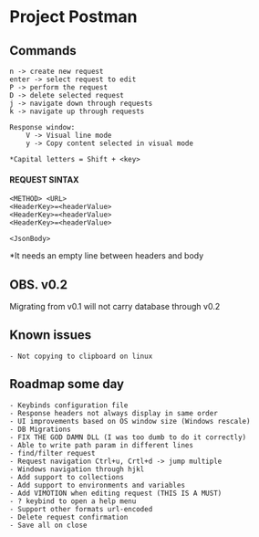 # Project Postman

## Commands
    n -> create new request
    enter -> select request to edit
    P -> perform the request
    D -> delete selected request
    j -> navigate down through requests
    k -> navigate up through requests

    Response window:
        V -> Visual line mode
        y -> Copy content selected in visual mode

    *Capital letters = Shift + <key>

#### REQUEST SINTAX
    <METHOD> <URL>
    <HeaderKey>=<headerValue>
    <HeaderKey>=<headerValue>
    <HeaderKey>=<headerValue>

    <JsonBody>

*It needs an empty line between headers and body

## OBS. v0.2
Migrating from v0.1 will not carry database through v0.2

## Known issues
    - Not copying to clipboard on linux

## Roadmap some day
    - Keybinds configuration file
    - Response headers not always display in same order
    - UI improvements based on OS window size (Windows rescale)
    - DB Migrations
    - FIX THE GOD DAMN DLL (I was too dumb to do it correctly)
    - Able to write path param in different lines
    - find/filter request
    - Request navigation Ctrl+u, Crtl+d -> jump multiple
    - Windows navigation through hjkl
    - Add support to collections
    - Add support to environments and variables
    - Add VIMOTION when editing request (THIS IS A MUST)
    - ? keybind to open a help menu
    - Support other formats url-encoded
    - Delete request confirmation
    - Save all on close
